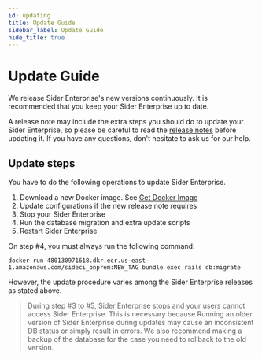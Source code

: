```yaml
---
id: updating
title: Update Guide
sidebar_label: Update Guide
hide_title: true
---
```


# Update Guide

We release Sider Enterprise's new versions continuously. It is recommended that you keep your Sider Enterprise up to date.

A release note may include the extra steps you should do to update your Sider Enterprise, so please be careful to read the [release notes](./releases/index.md) before updating it. If you have any questions, don't hesitate to ask us for our help.

## Update steps

You have to do the following operations to update Sider Enterprise.

1. Download a new Docker image. See [Get Docker Image](./installation.md#get-docker-image)
2. Update configurations if the new release note requires
3. Stop your Sider Enterprise
4. Run the database migration and extra update scripts
5. Restart Sider Enterprise

On step #4, you must always run the following command:

```console
docker run 480130971618.dkr.ecr.us-east-1.amazonaws.com/sideci_onprem:NEW_TAG bundle exec rails db:migrate
```

However, the update procedure varies among the Sider Enterprise releases as stated above.

> During step #3 to #5, Sider Enterprise stops and your users cannot access Sider Enterprise. This is necessary because Running an older version of Sider Enterprise during updates may cause an inconsistent DB status or simply result in errors. We also recommend making a backup of the database for the case you need to rollback to the old version.
